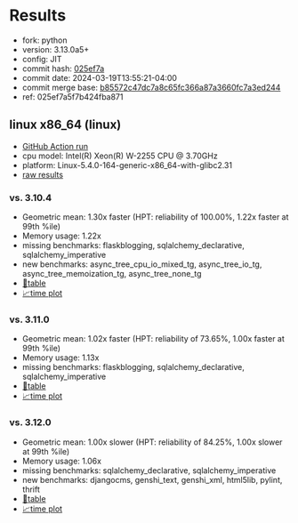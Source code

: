 # Results

- fork: python
- version: 3.13.0a5+
- config: JIT
- commit hash: [025ef7a](https://github.com/python/cpython/commit/025ef7a)
- commit date: 2024-03-19T13:55:21-04:00
- commit merge base: [b85572c47dc7a8c65fc366a87a3660fc7a3ed244](https://github.com/python/cpython/commit/b85572c47dc7a8c65fc366a87a3660fc7a3ed244)
- ref: 025ef7a5f7b424fba871

## linux x86_64 (linux)

- [GitHub Action run](https://github.com/faster-cpython/benchmarking/actions/runs/8351032410)
- cpu model: Intel(R) Xeon(R) W-2255 CPU @ 3.70GHz
- platform: Linux-5.4.0-164-generic-x86_64-with-glibc2.31
- [raw results](bm-20240319-linux-x86_64-python-025ef7a5f7b424fba871-3.13.0a5%2B-025ef7a.json)

### vs. 3.10.4

- Geometric mean: 1.30x faster (HPT: reliability of 100.00%, 1.22x faster at 99th %ile)
- Memory usage: 1.22x
- missing benchmarks: flaskblogging, sqlalchemy_declarative, sqlalchemy_imperative
- new benchmarks: async_tree_cpu_io_mixed_tg, async_tree_io_tg, async_tree_memoization_tg, async_tree_none_tg
- [📄table](bm-20240319-linux-x86_64-python-025ef7a5f7b424fba871-3.13.0a5%2B-025ef7a-vs-3.10.4.md)
- [📈time plot](bm-20240319-linux-x86_64-python-025ef7a5f7b424fba871-3.13.0a5%2B-025ef7a-vs-3.10.4.png)

### vs. 3.11.0

- Geometric mean: 1.02x faster (HPT: reliability of 73.65%, 1.00x faster at 99th %ile)
- Memory usage: 1.13x
- missing benchmarks: flaskblogging, sqlalchemy_declarative, sqlalchemy_imperative
- [📄table](bm-20240319-linux-x86_64-python-025ef7a5f7b424fba871-3.13.0a5%2B-025ef7a-vs-3.11.0.md)
- [📈time plot](bm-20240319-linux-x86_64-python-025ef7a5f7b424fba871-3.13.0a5%2B-025ef7a-vs-3.11.0.png)

### vs. 3.12.0

- Geometric mean: 1.00x slower (HPT: reliability of 84.25%, 1.00x slower at 99th %ile)
- Memory usage: 1.06x
- missing benchmarks: sqlalchemy_declarative, sqlalchemy_imperative
- new benchmarks: djangocms, genshi_text, genshi_xml, html5lib, pylint, thrift
- [📄table](bm-20240319-linux-x86_64-python-025ef7a5f7b424fba871-3.13.0a5%2B-025ef7a-vs-3.12.0.md)
- [📈time plot](bm-20240319-linux-x86_64-python-025ef7a5f7b424fba871-3.13.0a5%2B-025ef7a-vs-3.12.0.png)

